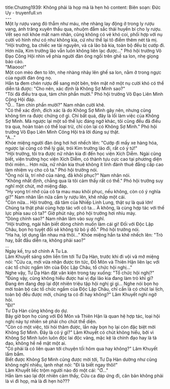 title:Chương1939: Không phải là họp mà là hẹn hò
content:
Biên soạn: Đức Uy - truyenfull.vn<br>---<br>Một ly rượu vang đỏ thẫm như máu, nhẹ nhàng lay động ở trong ly rượu vang, ánh trăng xuyên thấu qua, nhuộm đẫm sắc thái huyền bí cho ly rượu.<br>Vết sẹo nơi khóe mắt nam nhân, cũng không có vẻ khó coi, phối hợp với nụ cười vô hình như có như không kia, cứ như thể lại tô điểm thêm nét tà mị.<br>"Hội trưởng, ba chiếc xe tài nguyên, và cả lão bà kia, toàn bộ đều bị cướp đi. Hơn nữa, Kim trưởng lão vẫn luôn không liên lạc được..." Phó hội trưởng Võ Đạo Công Hội nhìn về phía người đàn ông ngồi trên ghế sa lon, nhẹ giọng báo cáo.<br>"Miaooo!"<br>Một con mèo đen to lớn, nhẹ nhàng nhảy lên ghế sa lon, nằm ở trong ngực của người đàn ông nọ.<br>Hắn ta đem chén rượu để sang một bên, trên mặt nở một nụ cười khó có thể diễn tả được: "Cho nên, xác định là Không Sợ Minh sao?"<br>"Tôi đã điều tra qua, tám chín phần mười." Phó hội trưởng Võ Đạo Liên Minh Công Hội đáp.<br>"Ồ... Tám chín phần mười?" Nam nhân cười khẽ.<br>"Có thể xác định, đích xác là do Không Sợ Minh gây nên, nhưng cũng không tìm ra được chứng cớ gì. Chỉ bất quá, đây là lối làm việc của Không Sợ Minh. Mà ngược lại một số thế lực đáng ngờ khác, tôi cũng đều đã điều tra qua, hoàn toàn có thể loại trừ, chỉ còn lại có Không Sợ Minh." Phó hội trưởng Võ Đạo Liên Minh Công Hội trả lời đúng sự thật.<br>"A..."<br>Khóe miệng người đàn ông hơi hơi nhếch lên: "Cướp đi mấy xe hàng hóa, ngược lại cũng có thể lý giải, trói Kim trưởng lão đi, rất có ý tứ!"<br>"Hội trưởng, tôi tra được nữ nhân kia đi đến học viện Xích Diễm. Ngài cũng biết, viện trưởng học viện Xích Diễm, có thành tựu cực cao tại phương diện thôi miên... Hơn nữa, nữ nhân kia thuê không ít lính đánh thuê đẳng cấp cao làm nhiệm vụ cho cô ta." Phó hội trưởng nói.<br>"Ông nói là, trí nhớ của nàng, đã khôi phục?" Nam nhân nói.<br>"Không nhất định, chẳng qua là tôi cảm thấy rất có thể." Phó hội trưởng suy nghĩ một chút, mở miệng đáp.<br>"Hy vọng trí nhớ của cô ta mau mau khôi phục, nếu không, còn có ý nghĩa gì?" Nam nhân lần nữa cầm ly rượu lên, khẽ nhấp một cái.<br>"Còn nữa... Hội trưởng, dã tâm của Nhiếp Linh Lung, thật sự là quá lớn! Chúng ta thật phải cùng hợp tác với cô ta... À không, là cùng hợp tác với thế lực phía sau cô ta?" Giờ phút này, phó hội trưởng hơi nhíu mày.<br>"Dòng chính sao?" Nam nhân lâm vào suy nghĩ.<br>"Hội trưởng, ngài hẳn biết dòng chính muốn làm cái gì! Đối với Độc Lập Châu, bọn họ tuyệt đối sẽ không từ bỏ ý đồ." Phó hội trưởng nói.<br>"Ha ha, lợi dụng lẫn nhau mà thôi…" Khóe miệng hắn ta khẽ nhếch lên: "Trò hay, bắt đầu diễn ra, không phải sao?"<br>...<br>Ngày kế, trụ sở chính A Tu La.<br>Lâm Khuyết sáng sớm liền tìm tới Tư Dạ Hàn, trước khi đi vội vã mở miệng nói: "Cửu ca, mới vừa nhận được tin tức, Đồ Môn và Thiên Hận liên lạc với các tổ chức ngầm lớn của Độc Lập Châu, tổ chức hội nghị..."<br>Nghe vậy, Tư Dạ Hàn đặt văn kiện trong tay xuống: "Tổ chức hội nghị?"<br>"Đúng vậy, cũng không hiểu được hai vị đại lão kia đang làm trò khỉ gì? Đang êm đang đẹp lại đột nhiên triệu tập hội nghị gì gì... Nghe nói bọn họ mời toàn bộ các tổ chức ngầm của Độc Lập Châu, chỉ cần là có chút lai lịch, toàn bộ đều được mời, chúng ta có đi hay không?" Lâm Khuyết nghi ngờ hỏi.<br>"Đi!"<br>Tư Dạ Hàn cũng không do dự.<br>Bây giờ bọn họ cùng với Đồ Môn và Thiên Hận là quan hệ hợp tác, loại hội nghị này tự nhiên sẽ phải cho chút thể diện.<br>"Còn có một việc, tôi hỏi thăm được, lần này bọn họ lại còn đặc biệt mời Không Sợ Minh. Đây là có ý gì?" Lâm Khuyết có chút không hiểu, bởi vì Không Sợ Minh luôn luôn độc lai độc vãng, mặc kệ là chính đạo hay là tà đạo, không hề nể mặt một ai.<br>"Có phải là có liên quan tới chuyện tối hôm qua hay không?" Lâm Khuyết lẩm bẩm.<br>Biết được Không Sợ Minh cũng được mời tới, Tư Dạ Hàn dường như cũng không nghĩ nhiều, lạnh nhạt nói: "Đi là biết ngay thôi!"<br>Lâm Khuyết liếc trộm người nào đó một cái: "Ơ..."<br>Hắn làm sao lại đột nhiên cảm thấy, Cửu ca đáp ứng đi, căn bản không phải là vì đi họp, mà là đi hẹn hò???